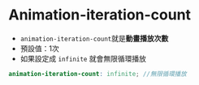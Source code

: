 # Animation-iteration-count

* ``` animation-iteration-count ```就是**動畫播放次數**
* 預設值：1次
* 如果設定成 ``` infinite ``` 就會無限循環播放

```scss
animation-iteration-count: infinite; //無限循環播放
```
